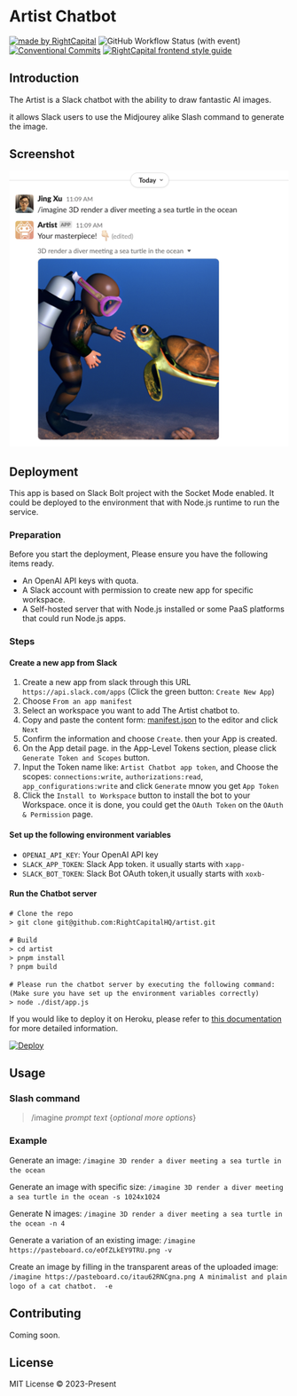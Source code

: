 # Artist Chatbot

<!-- Badges area start -->

[![made by RightCapital](https://img.shields.io/badge/made_by-RightCapital-5070e6)](https://rightcapital.com)
![GitHub Workflow Status (with event)](https://img.shields.io/github/actions/workflow/status/RightCapitalHQ/artist/ci.yml)
[![Conventional Commits](https://img.shields.io/badge/Conventional%20Commits-1.0.0-%23FE5196?logo=conventionalcommits&logoColor=white)](https://conventionalcommits.org)
[![RightCapital frontend style guide](https://img.shields.io/badge/code_style-RightCapital-5c4c64?labelColor=f0ede8)](https://github.com/RightCapitalHQ/frontend-style-guide)

<!-- Badges area end -->

## Introduction

The Artist is a Slack chatbot with the ability to draw fantastic AI images.

it allows Slack users to use the Midjourey alike Slash command to generate the image.

## Screenshot

![Screenshot of imagine](./assets/artist-screenshot.png)

## Deployment

This app is based on Slack Bolt project with the Socket Mode enabled. It could be deployed to the environment that with Node.js runtime to run the service.

### Preparation

Before you start the deployment, Please ensure you have the following items ready.

- An OpenAI API keys with quota.
- A Slack account with permission to create new app for specific workspace.
- A Self-hosted server that with Node.js installed or some PaaS platforms that could run Node.js apps.

### Steps

#### Create a new app from Slack

1.  Create a new app from slack through this URL `https://api.slack.com/apps` (Click the green button: `Create New App`)
2.  Choose `From an app manifest`
3.  Select an workspace you want to add The Artist chatbot to.
4.  Copy and paste the content form: [manifest.json](./manifest.json) to the editor and click `Next`
5.  Confirm the information and choose `Create`. then your App is created.
6.  On the App detail page. in the App-Level Tokens section, please click `Generate Token and Scopes` button.
7.  Input the Token name like: `Artist Chatbot app token`, and Choose the scopes: `connections:write`, `authorizations:read`, `app_configurations:write` and click `Generate` mnow you get `App Token`
8.  Click the `Install to Workspace` button to install the bot to your Workspace. once it is done, you could get the `OAuth Token` on the `OAuth & Permission` page.

#### Set up the following environment variables

- `OPENAI_API_KEY`: Your OpenAI API key
- `SLACK_APP_TOKEN`: Slack App token. it usually starts with `xapp-`
- `SLACK_BOT_TOKEN`: Slack Bot OAuth token,it usually starts with `xoxb-`

#### Run the Chatbot server

```
# Clone the repo
> git clone git@github.com:RightCapitalHQ/artist.git

# Build
> cd artist
> pnpm install
? pnpm build

# Please run the chatbot server by executing the following command: (Make sure you have set up the environment variables correctly)
> node ./dist/app.js
```

If you would like to deploy it on Heroku, please refer to [this documentation](https://slack.dev/bolt-js/deployments/heroku) for more detailed information.

[![Deploy](https://www.herokucdn.com/deploy/button.svg)](https://heroku.com/deploy?template=https://github.com/RightCapitalHQ/artist)

## Usage

### Slash command

> /imagine _prompt text_ \{_optional more options_\}

### Example

Generate an image: `/imagine 3D render a diver meeting a sea turtle in the ocean`

Generate an image with specific size: `/imagine 3D render a diver meeting a sea turtle in the ocean -s 1024x1024`

Generate N images: `/imagine 3D render a diver meeting a sea turtle in the ocean -n 4`

Generate a variation of an existing image: `/imagine https://pasteboard.co/eOfZLkEY9TRU.png -v`

Create an image by filling in the transparent areas of the uploaded image: `/imagine https://pasteboard.co/itau62RNCgna.png A minimalist and plain logo of a cat chatbot.  -e`

## Contributing

Coming soon.

## License

MIT License © 2023-Present
